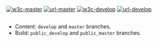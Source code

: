 [![w3c-master][80]][85] [![url-master][60]][65] [![w3c-develop][90]][95] [![url-develop][70]][75]

##
 
- Content: `develop` and `master` branches.
- Build: `public_develop` and `public_master` branches.

<!---URLs--->

[60]: https://img.shields.io/badge/url--master-easydiffraction.org-blue
[65]: https://easydiffraction.org
[70]: https://img.shields.io/badge/url--develop-easyscience.github.io%2FEasyDiffractionWww-blue
[75]: https://easyscience.github.io/EasyDiffractionWww

<!---W3C validation--->

[80]: https://img.shields.io/w3c-validation/default?label=w3c-master&targetUrl=https://easydiffraction.org
[85]: https://validator.w3.org/nu/?doc=https%3A%2F%2Feasydiffraction.org%2F
[90]: https://img.shields.io/w3c-validation/default?label=w3c-develop&targetUrl=https://easyscience.github.io/EasyDiffractionWww
[95]: https://validator.w3.org/nu/?doc=https%3A%2F%2Feasyscience.github.io%2FEasyDiffractionWww%2F
